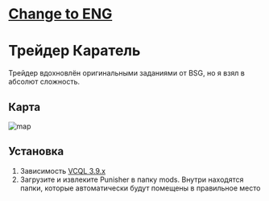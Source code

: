 # [Change to ENG](https://github.com/dyeness/trader_punisher/blob/main/README.md)
# Трейдер Каратель
Трейдер вдохновлён оригинальными заданиями от BSG, но я взял в абсолют сложность.
## Карта
  ![map](https://github.com/user-attachments/assets/a146908e-465a-46ae-93cf-01da3495e69a)

## Установка
1. Зависимость [VCQL 3.9.х](https://hub.sp-tarkov.com/files/file/885-virtual-s-custom-quest-loader/)
2. Загрузите и извлеките Punisher в папку mods. Внутри находятся папки, которые автоматически будут помещены в правильное место
